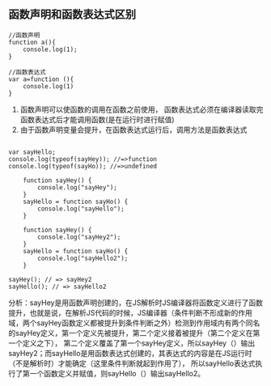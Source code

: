 ## 函数声明和函数表达式区别


```
//函数声明
function a(){
    console.log(1);
}

//函数表达式
var a=function (){
    console.log(1)
}
```

1. 函数声明可以使函数的调用在函数之前使用， 函数表达式必须在编译器读取完函数表达式后才能调用函数(是在运行时进行赋值)
2. 由于函数声明变量会提升，在函数表达式运行后，调用方法是函数表达式

```

var sayHello;
console.log(typeof(sayHey)); //=>function    
console.log(typeof(sayHo)); //=>undefined
 
    function sayHey() {
        console.log("sayHey");
    }
    sayHello = function sayHo() {
        console.log("sayHello");
    }
 
    function sayHey() {
        console.log("sayHey2");
    }
    sayHello = function sayHo() {
        console.log("sayHello2");
    }
 
sayHey(); // => sayHey2    
sayHello(); // => sayHello2
```
分析：sayHey是用函数声明创建的，在JS解析时JS编译器将函数定义进行了函数提升，也就是说，在解析JS代码的时候，JS编译器（条件判断不形成新的作用域，两个sayHey函数定义都被提升到条件判断之外）检测到作用域内有两个同名的sayHey定义，第一个定义先被提升，第二个定义接着被提升（第二个定义在第一个定义之下），
第二个定义覆盖了第一个sayHey定义，所以sayHey（）输出sayHey2；而sayHello是用函数表达式创建的，其表达式的内容是在JS运行时（不是解析时）才能确定（这里条件判断就起到作用了），
所以sayHello表达式执行了第一个函数定义并赋值，则sayHello（）输出sayHello2。